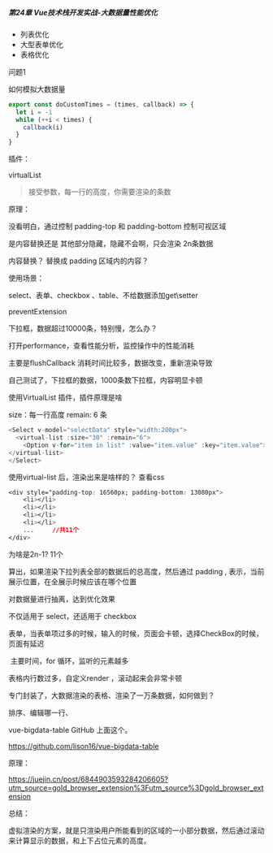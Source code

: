 ##### **第24章 Vue技术栈开发实战-大数据量性能优化**

- 列表优化
- 大型表单优化
- 表格优化



问题1

如何模拟大数据量

```js
export const doCustomTimes = (times, callback) => {
  let i = -1
  while (++i < times) {
    callback(i)
  }
}

```



插件：

virtualList

>  接受参数，每一行的高度，你需要渲染的条数



原理：

没看明白，通过控制 padding-top  和 padding-bottom 控制可视区域

是内容替换还是 其他部分隐藏，隐藏不会啊，只会渲染 2n条数据

内容替换？ 替换成 padding 区域内的内容？



使用场景：

select、表单、checkbox 、table、不给数据添加get\setter

preventExtension



下拉框，数据超过10000条，特别慢，怎么办？

打开performance，查看性能分析，监控操作中的性能消耗

主要是flushCallback 消耗时间比较多，数据改变，重新渲染导致



自己测试了，下拉框的数据，1000条数下拉框，内容明显卡顿

使用VirtualList 插件，插件原理是啥

size：每一行高度  remain: 6 条

```js
<Select v-model="selectData" style="width:200px">
  <virtual-list :size="30" :remain="6">
    <Option v-for="item in list" :value="item.value" :key="item.value">{{ item.label }}</Option>
</virtual-list>
</Select>
```



使用virtual-list 后，渲染出来是啥样的？ 查看css 

```css
<div style="padding-top: 16560px; padding-bottom: 13080px">
	<li></li>
	<li></li>
	<li></li>
	<li></li>
	...     //共11个
</div>
```



为啥是2n-1? 11个

算出，如果渲染下拉列表全部的数据后的总高度，然后通过 padding , 表示，当前展示位置，在全展示时候应该在哪个位置

对数据量进行抽离，达到优化效果



不仅适用于 select，还适用于 checkbox

表单，当表单项过多的时候，输入的时候，页面会卡顿，选择CheckBox的时候，页面有延迟

​	主要时间，for 循环，监听的元素越多



表格内行数过多，自定义render ，滚动起来会非常卡顿

专门封装了，大数据渲染的表格、渲染了一万条数据，如何做到？

排序、编辑哪一行、

vue-bigdata-table  GitHub 上面这个。

https://github.com/lison16/vue-bigdata-table

原理：

https://juejin.cn/post/6844903593284206605?utm_source=gold_browser_extension%3Futm_source%3Dgold_browser_extension

总结：

虚拟渲染的方案，就是只渲染用户所能看到的区域的一小部分数据，然后通过滚动来计算显示的数据，和上下占位元素的高度。